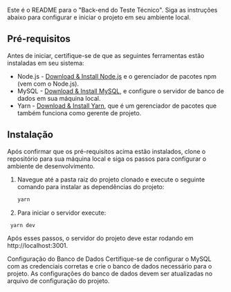 Este é o README para o "Back-end do Teste Técnico". Siga as instruções abaixo para configurar e iniciar o projeto em seu ambiente local.

## Pré-requisitos

Antes de iniciar, certifique-se de que as seguintes ferramentas estão instaladas em seu sistema:

- Node.js - [Download & Install Node.js](https://nodejs.org/en/download/) e o gerenciador de pacotes npm (vem com o Node.js).
- MySQL - [Download & Install MySQL](https://dev.mysql.com/downloads/mysql/), e configure o servidor de banco de dados em sua máquina local.
- Yarn - [Download & Install Yarn](https://yarnpkg.com/getting-started/install), que é um gerenciador de pacotes que também funciona como gerente de projeto.

## Instalação

Após confirmar que os pré-requisitos acima estão instalados, clone o repositório para sua máquina local e siga os passos para configurar o ambiente de desenvolvimento.

1. Navegue até a pasta raiz do projeto clonado e execute o seguinte comando para instalar as dependências do projeto:
   ```bash
   yarn
   ```
2. Para iniciar o servidor execute:

```bash
 yarn dev
```

Após esses passos, o servidor do projeto deve estar rodando em http://localhost:3001.

Configuração do Banco de Dados
Certifique-se de configurar o MySQL com as credenciais corretas e crie o banco de dados necessário para o projeto. As configurações do banco de dados devem ser atualizadas no arquivo de configuração do projeto.
